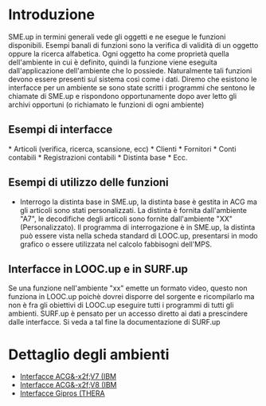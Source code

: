 # Introduzione
SME.up in termini generali vede gli oggetti e ne esegue le funzioni disponibili. Esempi banali di funzioni sono la verifica di validità di un oggetto oppure la ricerca alfabetica. Ogni oggetto ha come proprietà quella dell'ambiente in cui è definito, quindi la funzione viene eseguita dall'applicazione dell'ambiente che lo possiede. Naturalmente tali funzioni devono essere presenti sul sistema così come i dati.
Diremo che esistono le interfacce per un ambiente se sono state scritti i programmi che sentono le chiamate di SME.up e rispondono opportunamente dopo aver letto gli archivi opportuni (o richiamato le funzioni di ogni ambiente)

## Esempi di interfacce
 \* Articoli (verifica, ricerca, scansione, ecc)
 \* Clienti
 \* Fornitori
 \* Conti contabili
 \* Registrazioni contabili
 \* Distinta base
 \* Ecc.

## Esempi di utilizzo delle funzioni
- Interrogo la distinta base in SME.up, la distinta base è gestita in ACG ma gli articoli sono stati personalizzati. La distinta è fornita dall'ambiente "A7", le decodifiche degli articoli sono fornite dall'ambiente "XX" (Personalizzato). Il programma di interrogazione è in SME.up, la distinta può essere vista nella scheda standard di LOOC.up, presentarsi in modo grafico o essere utilizzata nel calcolo fabbisogni dell'MPS.

## Interfacce in LOOC.up e in SURF.up
Se una funzione nell'ambiente "xx" emette un formato video, questo non funziona in LOOC.up poichè dovrei disporre del sorgente e ricompilarlo ma non è fra gli obiettivi di LOOC.up eseguire tutti i programmi di tutti gli ambienti. SURF.up è pensato per un accesso diretto ai dati a prescindere dalle interfacce. Si veda a tal fine la documentazione di SURF.up

# Dettaglio degli ambienti
- [Interfacce ACG&-x2f;V7 (IBM](Sorgenti/DOC/TA/B£AMO/B£INTE_IA7)
- [Interfacce ACG&-x2f;V8 (IBM](Sorgenti/DOC/TA/B£AMO/B£INTE_IA8)
- [Interfacce Gipros (THERA](Sorgenti/DOC/TA/B£AMO/B£INTE_IG6)
